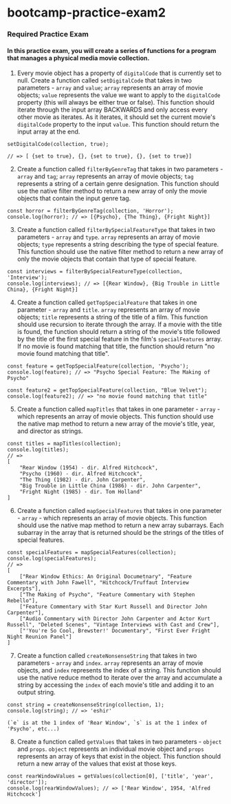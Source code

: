 # bootcamp-practice-exam2

### Required Practice Exam

#### In this practice exam, you will create a series of functions for a program that manages a physical media movie collection.

1. Every movie object has a property of `digitalCode` that is currently set to null. Create a function called `setDigitalCode` that takes in two parameters - `array` and `value`; `array` represents an array of movie objects; `value` represents the value we want to apply to the `digitalCode` property (this will always be either true or false). This function should iterate through the input array BACKWARDS and only access every other movie as iterates. As it iterates, it should set the current movie's `digitalCode` property to the input `value`. This function should return the input array at the end.

```
setDigitalCode(collection, true);

// => [ {set to true}, {}, {set to true}, {}, {set to true}]
```

2. Create a function called `filterByGenreTag` that takes in two parameters - `array` and `tag`; `array` represents an array of movie objects; `tag` represents a string of a certain genre designation. This function should use the native filter method to return a new array of only the movie objects that contain the input genre tag.

```
const horror = filterByGenreTag(collection, 'Horror');
console.log(horror); // => [{Psycho}, {The Thing}, {Fright Night}]
```

3. Create a function called `filterBySpecialFeatureType` that takes in two parameters - `array` and `type`. `array` represents an array of movie objects; `type` represents a string describing the type of special feature. This function should use the native filter method to return a new array of only the movie objects that contain that type of special feature.

```
const interviews = filterBySpecialFeatureType(collection, 'Interview');
console.log(interviews); // => [{Rear Window}, {Big Trouble in Little China}, {Fright Night}]
```

4. Create a function called `getTopSpecialFeature` that takes in one parameter - `array` and `title`. `array` represents an array of movie objects; `title` represents a string of the title of a film. This function should use recursion to iterate through the array. If a movie with the title is found, the function should return a string of the movie's title followed by the title of the first special feature in the film's `specialFeatures` array. If no movie is found matching that title, the function should return "no movie found matching that title".

```
const feature = getTopSpecialFeature(collection, 'Psycho');
console.log(feature); // => "Psycho Special Feature: The Making of Psycho"

const feature2 = getTopSpecialFeature(collection, "Blue Velvet");
console.log(feature2); // => "no movie found matching that title"
```

5. Create a function called `mapTitles` that takes in one parameter - `array` - which represents an array of movie objects. This function should use the native map method to return a new array of the movie's title, year, and director as strings.

```
const titles = mapTitles(collection);
console.log(titles);
// =>
[
    "Rear Window (1954) - dir. Alfred Hitchcock",
    "Psycho (1960) - dir. Alfred Hitchcock",
    "The Thing (1982) - dir. John Carpenter",
    "Big Trouble in Little China (1986) - dir. John Carpenter",
    "Fright Night (1985) - dir. Tom Holland"
]
```

6. Create a function called `mapSpecialFeatures` that takes in one parameter - `array` - which represents an array of movie objects. This function should use the native map method to return a new array subarrays. Each subarray in the array that is returned should be the strings of the titles of special features.

```
const specialFeatures = mapSpecialFeatures(collection);
console.log(specialFeatures);
// =>
[
    ["Rear Window Ethics: An Original Documetnary", "Feature Commentary with John Fawell", "Hitchcock/Truffaut Interview Excerpts"],
    ["The Making of Psycho", "Feature Commentary with Stephen Rebello"],
    ["Feature Commentary with Star Kurt Russell and Director John Carpenter"],
    ["Audio Commentary with Director John Carpenter and Actor Kurt Russell", "Deleted Scenes", "Vintage Interviews with Cast and Crew"],
    ["'You're So Cool, Brewster!' Documentary", "First Ever Fright Night Reunion Panel"]
]
```

7. Create a function called `createNonsenseString` that takes in two parameters - `array` and `index`. `array` represents an array of movie objects, and `index` represents the index of a string. This function should use the native reduce method to iterate over the array and accumulate a string by accessing the `index` of each movie's title and adding it to an output string.

```
const string = createNonsenseString(collection, 1);
console.log(string); // => 'eshir'

(`e` is at the 1 index of 'Rear Window', `s` is at the 1 index of 'Psycho', etc...)
```

8. Create a function called `getValues` that takes in two parameters - `object` and `props`. `object` represents an individual movie object and `props` represents an array of keys that exist in the object. This function should return a new array of the values that exist at those keys.

```
const rearWindowValues = getValues(collection[0], ['title', 'year', 'director']);
console.log(rearWindowValues); // => ['Rear Window', 1954, 'Alfred Hitchcock']
```
